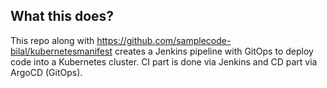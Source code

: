 ## What this does?
This repo along with https://github.com/samplecode-bilal/kubernetesmanifest creates a Jenkins pipeline with GitOps to deploy code into a Kubernetes cluster. CI part is done via Jenkins and CD part via ArgoCD (GitOps).
